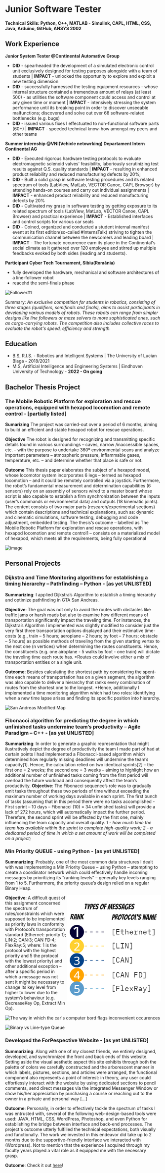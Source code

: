 # Junior Software Tester 
#### Technical Skills: Python, C++, MATLAB - Simulink, CAPL, HTML, CSS, Java, Arduino, GitHub, ANSYS 2002
## Work Experience
**Junior System Tester @Continental Automative Group**

- **DID** - spearheaded the development of a simulated electronic control unit exclusively designed for testing purposes alongside with a team of students | **IMPACT** - unlocked the opportunity to explore and exploit a new testing dimension  
- **DID** - successfully harnessed the testing equipment resources - whose internal structure contained a tremendous amount of relays (at least 500) - as utilities the software component could access and control at any given time or moment | **IMPACT** - intensively stressing the system performance until its breaking point in order to discover unseeable malfunctions; discovered and solve out over 68 software-related bottlenecks (e.g. bugs)  
- **DID** - issued various fixes I effectuated to non-functional software parts (60+) | **IMPACT** - speeded technical know-how amongst my peers and other teams  
  
**Summer internship  @VNI(Vehicle netowrking) Departament Intern Continental AG**
- **DID** - Executed rigorous hardware testing protocols to evaluate electromagnetic solenoid valves' feasibility, laboriously scrutinizing test results against Q.S. quality standards | **IMPACT** - resulting in enhanced product reliability and reduced manufacturing defects by 20%;
- **DID** -  Built a solid grasp in software testing procedures and its related spectrum of tools (LabView, MatLab, VECTOR Canoe, CAPL Browser) by attending hands-on courses and carry out individual assignments | **IMPACT** - enhanced product reliability and reduced manufacturing defects by 20%
- **DID** - Cultivated my grasp in software testing by getting exposure to its related spectrum of tools (LabView, MatLab, VECTOR
Canoe, CAPL Browser) and practical experience | **IMPACT** - Established interfaces and control scripts for various car seats
- **DID** - Coined, organized and conducted a student internal manifest event at its first edition(so-called #InternsTalk) striving to tighten the communication channel between the newcomers and leading board | **IMPACT** - The fortunate occurrence earn its place in the Continental's social climate as it gathered over 120 employee and stirred up multiple feedbacks evoked by both sides (leading and students).

**Participant Cyber Tech Tournament, Sibiu(România)**
- fully developed the hardware, mechanical and software architectures of a line-follower robot
- reacehd the semi-finals phase

![Follower#1](https://github.com/Anonim9999/cristian-stefan-portofoio.github.io/assets/117277435/0f1a025e-c736-40db-9bdd-b4cd5b0924aa)

Summary: *An exclusive competition for students in robotics, consisting of three stages (qualifiers, semifinals and
finals), aims to assist participants in developing various models of robots. These robots can range from simpler designs
like line followers or maze solvers to more sophisticated ones, such as cargo-carrying robots. The competition also
includes collective races to evaluate the robot's speed, efficiency and strength.*

## Education
- B.S, R.I.S. - Robotics and Intelligent Systems | The University of Lucian Blaga - 2018/2021
- M.S, Artificial Intelligence and Engineering Systems  | Eindhoven University of Technology - **2022 - On going**

## Bachelor Thesis Project
### The Mobile Robotic Platform for exploration and rescue operations, equipped with hexapod locomotion and remote control - [partially listed]

**Sumarizing**
The project was carried-out over a period of 6 months, aiming to build an efficient and stable hexapod robot for rescue operations.

**Objective**
The robot is designed for recognizing and transmitting specific details found in various surroundings – caves, narrow /inaccessible spaces, etc. – with the purpose to undertake 360º environmental scans and analyze important parameters – atmospheric pressure, inflammable gases, temperature, etc. – and determine whether that place is safe or not.

**Outcome**
This thesis paper elaborates the subject of a hexapod model, whose locomotor system incorporates 6 legs – termed as hexapod locomotion – and it could be remotely controlled via a
joystick. Furthermore, the robot’s fundamental measurement and determination capabilities (6 sensors) rely on an assembly of sensors wired to a master board whose script is also capable to
establish a firm synchronization between the inputs (user’s commands or environmental data) and outputs (18 kinematic joints). The content consists of two major parts (research/experimental sections) which contain descriptions and technical explanations, such as: dynamic and cinematic simulations, software testing, debugging and code adjustment, embedded testing.
The thesis’s outcome – labelled as The Mobile Robotic Platform for exploration and rescue operations, with hexapod locomotion and remote control1 – consists on a materialized model of hexapod, which meets all the requirements, being fully operational

![image](https://github.com/Anonim9999/cristian-stefan-portofoio.github.io/assets/117277435/24cd734c-8b4b-4474-9563-9a38051641c0)



## Personal Projects 
### Dijkstra and Time Monitoring algorithms for establishing a timing hierarchy – Pathfinding – Python - [as yet UNLISTED]

**Summarizing**:
I applied Dijkstra’s Algorithm to establish a timing hierarchy and optimize pathfinding in GTA San Andreas. 

**Objective**:
The goal was not only to avoid the routes with obstacles like traffic jams or harsh roads but also to
examine how different means of transportation significantly impact the traveling time. For 
instances, the Dijkstra’s Algorithm I implemented was slightly modified to consider just the very first three transportation options displayed and their estimative time-costs (e.g.,
train – 5 hours; aeroplane – 2 hours; by foot – 7 hours; obstacle – 5 hours) as possible methods of
traveling from the given starting vertex to the next one (n vertices) when determining the routes constituents. Hence, the constituents (e.g. one airoplane - 5 walks by foot - one train) will dictate the traveling time each route has.
*Routes could involve either a mix of transportation entities or a single unit.

**Outcome**:
Besides calculating the shortest path by considering the spent-time each means of transportation has on a given segment, the algorithm was also capable to deliver a hierarchy that ranks every combination of
routes from the shortest one to the longest.
*Hence, additionally I implemented a time monitoring algorithm which had two roles: identifying when a new time lapse arises and finding its specific position into
hierarchy.

![San Andreas Modified Map](https://github.com/Anonim9999/cristian-stefan-portofoio.github.io/assets/117277435/a73298ce-c58e-4f54-a124-60d9b9184554)

### Fibonacci algorithm for predicting the degree in which unfinished tasks undermine team’s productivity – Agile Paradigm – C++ - [as yet UNLISTED]

**Summarizing**:
In order to generate a graphic representation that might ilustratively depict the degree of productivity the team I made part of had at certain points 
I had implemented a Fibonacci-based algorithm which determined how regularly missing deadlines will undermine the team’s
capacity[1]. 
Hence, the calculation relied on two identical sprints[2] – the first one = 2 weeks; the second one
= 3 weeks – aiming to highlight how an additional number of unfinished tasks coming from the first period
will overload the future workload and consequently affect the team’s productivity. 
**Objective**:
The Fibonacci sequence’s role was to gradually emit tasks throughout these two periods of time without exceeding the
maximum number of working days available in each sprint. The first bunch of tasks (assuming that in this period
there were no tasks accomplished - First sprint – 10 days – Fibonacci (10) = 34 unfinished tasks) will
provide a lack of 272 hours, which will automatically impact the further period. Therefore, the second
sprint will be affected by the first one, mainly influencing the team capacity and overall quality.
*1 - how much time the team has available within the sprint to complete high-quality work;* 
*2 - a dedicated period of time in which a set amount of work will be
completed on a project;*

### Min Priority QUEUE - using Python - [as yet UNLISTED]

**Summarizing**:
Probably, one of the most common data structures I dealt with was implementing a Min Priority
Queue – using Python – attempting to create a coordinator network which could effectively
handle incoming messages by prioritizing its “ranking levels” – generally key levels ranging from 1 to 5.
Furthermore, the priority queue’s design relied on a regular Binary Heap. 

  <img src = "sheetstyles/Message Classification.png" alt="MessageClassification" align = right> 
  
**Objective**:
A difficult quest of this assignment concerned the spectrum of rules/constraints which were supposed to be
implemented as priority laws in conformity with Protocol’s transportation standard (Ethernet:
priority 1); LIN:2; CAN:3; CAN FD:4; FlexRay:5; where: 1 is the protocol with the highest priority
and 5 the protocol with the lowest priority) and other additional exception – after a specific period
in which a message was not sent it might be necessary to change its key level from higher to
lower due to the system’s behaviour (e.g. DecreaseKey Op, Extract Min Op).

   ![The way in which the car's computer bord flags inconvenient occurences ](https://github.com/Anonim9999/cristian-stefan-portofoio.github.io/assets/117277435/02eb2eef-7689-42e8-b8c9-79fc64501839)

![Binary vs Line-type Queue ](https://github.com/Anonim9999/cristian-stefan-portofoio.github.io/assets/117277435/4533bd48-268d-4e79-a089-81345d14ab32)

### Developed the ForPespective Website - [as yet UNLISTED]

**Summarizing**:
Along with one of my closest friends, we entirely designed, developed, and synchronized the front and back ends of this website. Setting aside the visual aesthetic aspect this site exhibits through both the palette of colors we carefully constructed and the arborescent manner in which labels, pictures, sections, and articles were arranged, the functional component also represents a point of interest: in theory, any user could effortlessly interact with the website by using dedicated sections to pencil comments, send direct messages via the integrated Messenger Window or show his/her appreciation by purchasing a course or reaching out to the owner in a private and personal way [...]

**Outcome**:
Personally, in order to effectively tackle the spectrum of tasks I was entrusted with, several of the following web-design-based tools were used: JAVA, HTML, CSS, WordPress, Photoshop, and even Python for establishing the bridge between interface and back-end processes. The project's outcome utterly fulfilled the technical expectations, both visually and functionally. The work we invested in this endeavor did take up to 2 months due to the supportive-friendly interface we interacted with (Wordpress). Not to mention that the experience I acquired through my faculty years played a vital role as it equipped me with the necessary grasp. 

**Outcome**:
Check it out [here](https://forperspective.ro/)!

